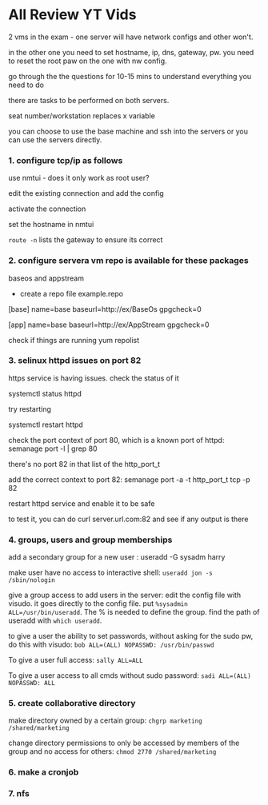 # All Review YT Vids

2 vms in the exam - one server will have network configs and other won't. 

in the other one you need to set hostname, ip, dns, gateway, pw. you need to reset the root paw on the one with nw config. 

go through the the questions for 10-15 mins to understand everything you need to do 

there are tasks to be performed on both servers. 

seat number/workstation replaces x variable 

you can choose to use the base machine and ssh into the servers or you can use the servers directly. 

### 1. configure tcp/ip as follows 

use nmtui - does it only work as root user? 

edit the existing connection and add the config 

activate the connection 

set the hostname in nmtui 

`route -n` lists the gateway to ensure its correct 

### 2. configure servera vm repo is available for these packages 

baseos and appstream 

- create a repo file example.repo

[base] 
name=base
baseurl=http://ex/BaseOs
gpgcheck=0

[app] 
name=base
baseurl=http://ex/AppStream
gpgcheck=0

check if things are running 
yum repolist

### 3. selinux httpd issues on port 82

https service is having issues. check the status of it 

systemctl status httpd 

try restarting 

systemctl restart httpd

check the port context of port 80, which is a known port of httpd: semanage port -l | grep 80 

there's no port 82 in that list of the http_port_t 

add the correct context to port 82: semanage port -a -t http_port_t tcp -p 82

restart httpd service and enable it to be safe 

to test it, you can do curl server.url.com:82 and see if any output is there 

### 4. groups, users and group memberships 

add a secondary group for a new user : useradd -G sysadm harry

make user have no access to interactive shell: `useradd jon -s /sbin/nologin`

give a group access to add users in the server: edit the config file with visudo. it goes directly to the config file. put `%sysadmin ALL=/usr/bin/useradd`. The % is needed to define the group. find the path of useradd with `which useradd`. 


to give a user the ability to set passwords, without asking for the sudo pw, do this with visudo: `bob ALL=(ALL) NOPASSWD: /usr/bin/passwd`

To give a user full access: `sally ALL=ALL`

To give a user access to all cmds without sudo password: `sadi ALL=(ALL) NOPASSWD: ALL`


### 5. create collaborative directory 

make directory owned by a certain group: `chgrp marketing /shared/marketing`

change directory permissions to only be accessed by members of the group and no access for others: `chmod 2770 /shared/marketing`

### 6. make a cronjob 

### 7. nfs























































